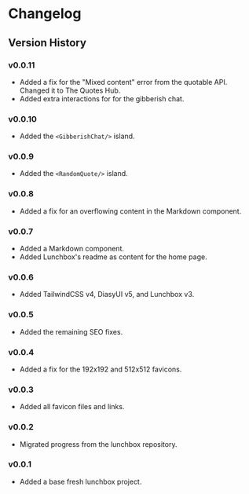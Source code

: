 # Changelog

## Version History

### v0.0.11

- Added a fix for the "Mixed content" error from the quotable API. Changed it to
  The Quotes Hub.
- Added extra interactions for for the gibberish chat.

### v0.0.10

- Added the `<GibberishChat/>` island.

### v0.0.9

- Added the `<RandomQuote/>` island.

### v0.0.8

- Added a fix for an overflowing content in the Markdown component.

### v0.0.7

- Added a Markdown component.
- Added Lunchbox's readme as content for the home page.

### v0.0.6

- Added TailwindCSS v4, DiasyUI v5, and Lunchbox v3.

### v0.0.5

- Added the remaining SEO fixes.

### v0.0.4

- Added a fix for the 192x192 and 512x512 favicons.

### v0.0.3

- Added all favicon files and links.

### v0.0.2

- Migrated progress from the lunchbox repository.

### v0.0.1

- Added a base fresh lunchbox project.
